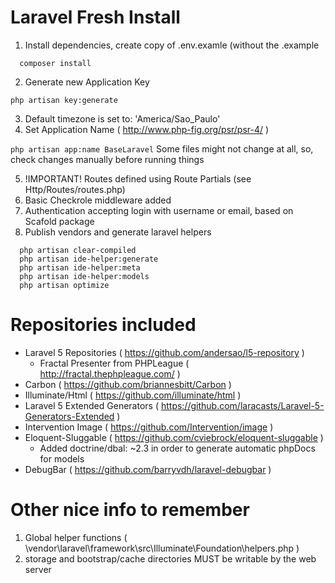 # Laravel Fresh Install

1. Install dependencies, create copy of .env.examle (without the .example

``` 
  composer install 
```

2. Generate new Application Key 

  ``` php artisan key:generate ```

3. Default timezone is set to: 'America/Sao_Paulo'
4. Set Application Name ( http://www.php-fig.org/psr/psr-4/ )
  
  ``` php artisan app:name BaseLaravel ```
  Some files might not change at all, so, check changes manually before running things
  
5. !IMPORTANT! Routes defined using Route Partials (see Http/Routes/routes.php)  
6. Basic Checkrole middleware added
7. Authentication accepting login with username or email, based on Scafold package
8. Publish vendors and generate laravel helpers 

```
  php artisan clear-compiled
  php artisan ide-helper:generate
  php artisan ide-helper:meta
  php artisan ide-helper:models
  php artisan optimize
```

# Repositories included

- Laravel 5 Repositories ( https://github.com/andersao/l5-repository )
  - Fractal Presenter from PHPLeague ( http://fractal.thephpleague.com/ )
- Carbon ( https://github.com/briannesbitt/Carbon )
- Illuminate/Html ( https://github.com/illuminate/html )
- Laravel 5 Extended Generators ( https://github.com/laracasts/Laravel-5-Generators-Extended )
- Intervention Image ( https://github.com/Intervention/image )
- Eloquent-Sluggable ( https://github.com/cviebrock/eloquent-sluggable )
  - Added doctrine/dbal: ~2.3 in order to generate automatic phpDocs for models 
- DebugBar ( https://github.com/barryvdh/laravel-debugbar )

# Other nice info to remember

1. Global helper functions ( \vendor\laravel\framework\src\Illuminate\Foundation\helpers.php )
2. storage and bootstrap/cache directories MUST be writable by the web server
